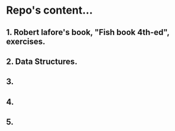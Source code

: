 # Repo's content...
## 1. Robert lafore's book, "Fish book 4th-ed", exercises.
## 2. Data Structures.
## 3. 
## 4. 
## 5. 
